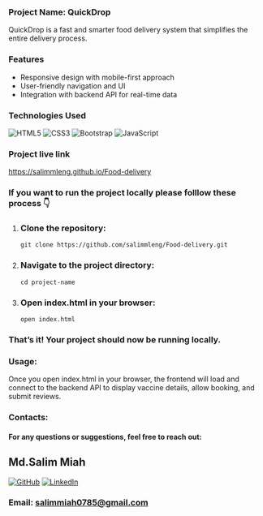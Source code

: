 ### Project Name: QuickDrop
QuickDrop is a fast and smarter food delivery system that simplifies the entire delivery process.

### Features
- Responsive design with mobile-first approach<br>
- User-friendly navigation and UI<br>
- Integration with backend API for real-time data

### Technologies Used 
![HTML5](https://img.shields.io/badge/html5-%23E34F26.svg?style=for-the-badge&logo=html5&logoColor=white) ![CSS3](https://img.shields.io/badge/css3-%231572B6.svg?style=for-the-badge&logo=css3&logoColor=white) ![Bootstrap](https://img.shields.io/badge/bootstrap-%23563D7C.svg?style=for-the-badge&logo=bootstrap&logoColor=white)
![JavaScript](https://img.shields.io/badge/javascript-%23323330.svg?style=for-the-badge&logo=javascript&logoColor=%23F7DF1E)

### Project live link
https://salimmleng.github.io/Food-delivery

### If you want to run the project locally please folllow these process 👇 

1. ### Clone the repository:
       git clone https://github.com/salimmleng/Food-delivery.git
2. ### Navigate to the project directory:
       cd project-name
3. ### Open index.html in your browser:
       open index.html
 ### That’s it! Your project should now be running locally.
       
### Usage:
 Once you open index.html in your browser, the frontend will load and connect to the backend API to display vaccine details, allow booking, and submit reviews.


### Contacts:
#### For any questions or suggestions, feel free to reach out:
## Md.Salim Miah
[![GitHub](https://img.shields.io/badge/GitHub-%2312100E.svg?logo=github&logoColor=white)](https://github.com/salimmleng)
[![LinkedIn](https://img.shields.io/badge/LinkedIn-%230077B5.svg?logo=linkedin&logoColor=white)](https://www.linkedin.com/in/salim-hossaian/)<br>
### Email: salimmiah0785@gmail.com
   
